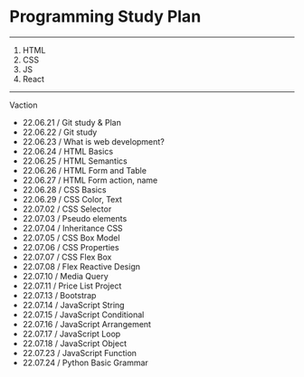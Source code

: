 # Programming Study Plan

---

1. HTML
2. CSS
3. JS
4. React

---

Vaction

- 22.06.21 / Git study & Plan
- 22.06.22 / Git study
- 22.06.23 / What is web development?
- 22.06.24 / HTML Basics
- 22.06.25 / HTML Semantics
- 22.06.26 / HTML Form and Table
- 22.06.27 / HTML Form action, name
- 22.06.28 / CSS Basics
- 22.06.29 / CSS Color, Text
- 22.07.02 / CSS Selector
- 22.07.03 / Pseudo elements
- 22.07.04 / Inheritance CSS
- 22.07.05 / CSS Box Model
- 22.07.06 / CSS Properties
- 22.07.07 / CSS Flex Box
- 22.07.08 / Flex Reactive Design
- 22.07.10 / Media Query
- 22.07.11 / Price List Project
- 22.07.13 / Bootstrap
- 22.07.14 / JavaScript String
- 22.07.15 / JavaScript Conditional
- 22.07.16 / JavaScript Arrangement
- 22.07.17 / JavaScript Loop 
- 22.07.18 / JavaScript Object
- 22.07.23 / JavaScript Function
- 22.07.24 / Python Basic Grammar
